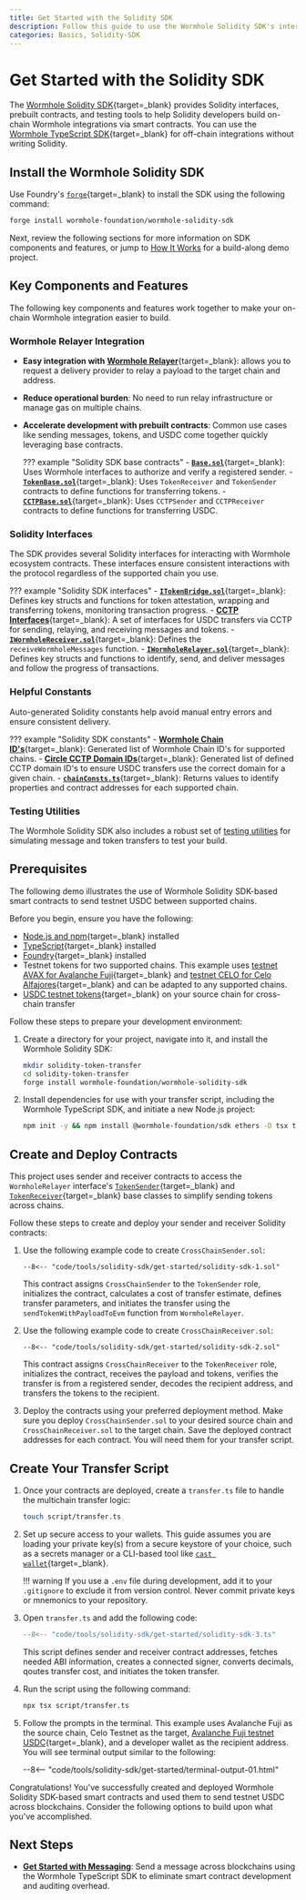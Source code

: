```yaml
---
title: Get Started with the Solidity SDK
description: Follow this guide to use the Wormhole Solidity SDK's interfaces and tools to help you quickly build on-chain integrations using smart contracts.
categories: Basics, Solidity-SDK
---
```


# Get Started with the Solidity SDK

The [Wormhole Solidity SDK](https://github.com/wormhole-foundation/wormhole-solidity-sdk){target=\_blank} provides Solidity interfaces, prebuilt contracts, and testing tools to help Solidity developers build on-chain Wormhole integrations via smart contracts. You can use the [Wormhole TypeScript SDK](/docs/tools/typescript-sdk/get-started/){target=\_blank} for off-chain integrations without writing Solidity.

## Install the Wormhole Solidity SDK

Use Foundry's [`forge`](https://book.getfoundry.sh/forge/){target=\_blank} to install the SDK using the following command:

```bash
forge install wormhole-foundation/wormhole-solidity-sdk
```

Next, review the following sections for more information on SDK components and features, or jump to [How It Works](#how-it-works) for a build-along demo project.

## Key Components and Features

The following key components and features work together to make your on-chain Wormhole integration easier to build.

### Wormhole Relayer Integration

- **Easy integration with** [**Wormhole Relayer**](https://github.com/wormhole-foundation/wormhole-solidity-sdk/blob/b9e129e65d34827d92fceeed8c87d3ecdfc801d0/src/interfaces/IWormholeRelayer.sol){target=\_blank}: allows you to request a delivery provider to relay a payload to the target chain and address.
- **Reduce operational burden**: No need to run relay infrastructure or manage gas on multiple chains.
- **Accelerate development with prebuilt contracts**: Common use cases like sending messages, tokens, and USDC come together quickly leveraging base contracts.

    ??? example "Solidity SDK base contracts"
        - [**`Base.sol`**](https://github.com/wormhole-foundation/wormhole-solidity-sdk/blob/b9e129e65d34827d92fceeed8c87d3ecdfc801d0/src/Base.sol){target=\_blank}: Uses Wormhole interfaces to authorize and verify a registered sender.
        - [**`TokenBase.sol`**](https://github.com/wormhole-foundation/wormhole-solidity-sdk/blob/b9e129e65d34827d92fceeed8c87d3ecdfc801d0/src/TokenBase.sol){target=\_blank}: Uses `TokenReceiver` and `TokenSender` contracts to define functions for transferring tokens.
        - [**`CCTPBase.sol`**](https://github.com/wormhole-foundation/wormhole-solidity-sdk/blob/b9e129e65d34827d92fceeed8c87d3ecdfc801d0/src/CCTPBase.sol){target=\_blank}: Uses `CCTPSender` and `CCTPReceiver` contracts to define functions for transferring USDC.

### Solidity Interfaces

The SDK provides several Solidity interfaces for interacting with Wormhole ecosystem contracts. These interfaces ensure consistent interactions with the protocol regardless of the supported chain you use.

??? example "Solidity SDK interfaces"
    - [**`ITokenBridge.sol`**](https://github.com/wormhole-foundation/wormhole-solidity-sdk/blob/b9e129e65d34827d92fceeed8c87d3ecdfc801d0/src/interfaces/ITokenBridge.sol){target=\_blank}: Defines key structs and functions for token attestation, wrapping and transferring tokens, monitoring transaction progress.
    - [**CCTP Interfaces**](https://github.com/wormhole-foundation/wormhole-solidity-sdk/tree/b9e129e65d34827d92fceeed8c87d3ecdfc801d0/src/interfaces/CCTPInterfaces){target=\_blank}: A set of interfaces for USDC transfers via CCTP for sending, relaying, and receiving messages and tokens.
    - [**`IWormholeReceiver.sol`**](https://github.com/wormhole-foundation/wormhole-solidity-sdk/blob/b9e129e65d34827d92fceeed8c87d3ecdfc801d0/src/interfaces/IWormholeReceiver.sol){target=\_blank}: Defines the `receiveWormholeMessages` function.
    - [**`IWormholeRelayer.sol`**](https://github.com/wormhole-foundation/wormhole-solidity-sdk/blob/b9e129e65d34827d92fceeed8c87d3ecdfc801d0/src/interfaces/IWormholeRelayer.sol){target=\_blank}: Defines key structs and functions to identify, send, and deliver messages and follow the progress of transactions.

### Helpful Constants

Auto-generated Solidity constants help avoid manual entry errors and ensure consistent delivery.

??? example "Solidity SDK constants"
    - [**Wormhole Chain ID's**](https://github.com/wormhole-foundation/wormhole-solidity-sdk/blob/b9e129e65d34827d92fceeed8c87d3ecdfc801d0/src/Chains.sol){target=\_blank}: Generated list of Wormhole Chain ID's for supported chains.
    - [**Circle CCTP Domain IDs**](https://github.com/wormhole-foundation/wormhole-solidity-sdk/blob/b9e129e65d34827d92fceeed8c87d3ecdfc801d0/src/CCTPAndTokenBase.sol){target=\_blank}: Generated list of defined CCTP domain ID's to ensure USDC transfers use the correct domain for a given chain. 
    - [**`chainConsts.ts`**](https://github.com/wormhole-foundation/wormhole-solidity-sdk/blob/75ddcec06ffe9d62603d023357caa576c5ea101c/gen/chainConsts.ts){target=\_blank}: Returns values to identify properties and contract addresses for each supported chain.

### Testing Utilities

The Wormhole Solidity SDK also includes a robust set of [testing utilities](https://github.com/wormhole-foundation/wormhole-solidity-sdk/tree/75ddcec06ffe9d62603d023357caa576c5ea101c/test) for simulating message and token transfers to test your build.

## Prerequisites

The following demo illustrates the use of Wormhole Solidity SDK-based smart contracts to send testnet USDC between supported chains.

Before you begin, ensure you have the following:

- [Node.js and npm](https://docs.npmjs.com/downloading-and-installing-node-js-and-npm){target=\_blank} installed
- [TypeScript](https://www.typescriptlang.org/download/){target=\_blank} installed
- [Foundry](https://book.getfoundry.sh/getting-started/installation){target=\_blank} installed
- Testnet tokens for two supported chains. This example uses [testnet AVAX for Avalanche Fuji](https://core.app/tools/testnet-faucet/?subnet=c&token=c){target=\_blank} and [testnet CELO for Celo Alfajores](https://faucet.celo.org/alfajores){target=\_blank} and can be adapted to any supported chains.
- [USDC testnet tokens](https://faucet.circle.com/){target=\_blank} on your source chain for cross-chain transfer

Follow these steps to prepare your development environment:

1. Create a directory for your project, navigate into it, and install the Wormhole Solidity SDK: 

    ```bash
    mkdir solidity-token-transfer
    cd solidity-token-transfer
    forge install wormhole-foundation/wormhole-solidity-sdk
    ```

2. Install dependencies for use with your transfer script, including the Wormhole TypeScript SDK, and initiate a new Node.js project:

    ```bash
    npm init -y && npm install @wormhole-foundation/sdk ethers -D tsx typescript
    ```

## Create and Deploy Contracts

This project uses sender and receiver contracts to access the `WormholeRelayer` interface's [`TokenSender`](https://github.com/wormhole-foundation/wormhole-solidity-sdk/blob/baa085006586a43c42858d355e3ffb743b80d7a4/src/WormholeRelayer/TokenBase.sol#L24){target=\_blank} and [`TokenReceiver`](https://github.com/wormhole-foundation/wormhole-solidity-sdk/blob/baa085006586a43c42858d355e3ffb743b80d7a4/src/WormholeRelayer/TokenBase.sol#L147){target=\_blank} base classes to simplify sending tokens across chains.

Follow these steps to create and deploy your sender and receiver Solidity contracts:

1. Use the following example code to create `CrossChainSender.sol`:

    ```solidity title="CrossChainSender.sol"
    --8<-- "code/tools/solidity-sdk/get-started/solidity-sdk-1.sol"
    ```

    This contract assigns `CrossChainSender` to the `TokenSender` role, initializes the contract, calculates a cost of transfer estimate, defines transfer parameters, and initiates the transfer using the `sendTokenWithPayloadToEvm` function from `WormholeRelayer`.

2. Use the following example code to create `CrossChainReceiver.sol`:

    ```solidity title="CrossChainSender.sol"
    --8<-- "code/tools/solidity-sdk/get-started/solidity-sdk-2.sol"
    ```

    This contract assigns `CrossChainReceiver` to the `TokenReceiver` role, initializes the contract, receives the payload and tokens, verifies the transfer is from a registered sender, decodes the recipient address, and transfers the tokens to the recipient.

3. Deploy the contracts using your preferred deployment method. Make sure you deploy `CrossChainSender.sol` to your desired source chain and `CrossChainReceiver.sol` to the target chain. Save the deployed contract addresses for each contract. You will need them for your transfer script.

## Create Your Transfer Script

1. Once your contracts are deployed, create a `transfer.ts` file to handle the multichain transfer logic:

    ```bash
    touch script/transfer.ts
    ```

2. Set up secure access to your wallets. This guide assumes you are loading your private key(s) from a secure keystore of your choice, such as a secrets manager or a CLI-based tool like [`cast wallet`](https://book.getfoundry.sh/reference/cast/cast-wallet){target=\_blank}.

    !!! warning
        If you use a `.env` file during development, add it to your `.gitignore` to exclude it from version control. Never commit private keys or mnemonics to your repository.

3. Open `transfer.ts` and add the following code:

    ```typescript title="transfer.ts"
    --8<-- "code/tools/solidity-sdk/get-started/solidity-sdk-3.ts"
    ```

    This script defines sender and receiver contract addresses, fetches needed ABI information, creates a connected signer, converts decimals, qoutes transfer cost, and initiates the token transfer.

3. Run the script using the following command:

    ```bash
    npx tsx script/transfer.ts
    ```

4. Follow the prompts in the terminal. This example uses Avalanche Fuji as the source chain, Celo Testnet as the target, [Avalanche Fuji testnet USDC](https://developers.circle.com/stablecoins/usdc-on-test-networks){target=\_blank}, and a developer wallet as the recipient address. You will see terminal output similar to the following:

    --8<-- "code/tools/solidity-sdk/get-started/terminal-output-01.html"

Congratulations! You've successfully created and deployed Wormhole Solidity SDK-based smart contracts and used them to send testnet USDC across blockchains. Consider the following options to build upon what you've accomplished.

## Next Steps

- [**Get Started with Messaging**](/docs/products/messaging/get-started/): Send a message across blockchains using the Wormhole TypeScript SDK to eliminate smart contract development and auditing overhead.
